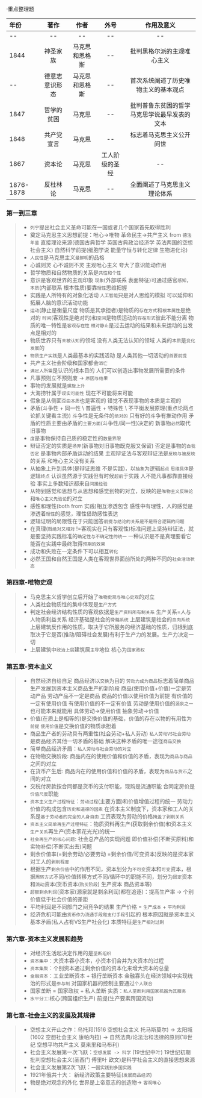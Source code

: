·重点整理题

| 年份 | 著作 | 作者 | 外号 | 作用及意义 |
| :--- | :---: | :---: | :---: | :----: |
| -- | -- | -- | -- | -- |
| 1844 | 神圣家族 | 马克思和恩格斯 | -- | 批判黑格尔派的主观唯心主义 |
| -- | 德意志意识形态 | 马克思和恩格斯 | -- | 首次系统阐述了历史唯物主义的基本观点 |
| 1847 | 哲学的贫困 | 马克思 | -- | 批判普鲁东贫困的哲学 马克思学说最早发表的文本 |
| 1848 | 共产党宣言 | 马克思 | -- | 标志着马克思主义公开问世 |
| 1867 | 资本论 | 马克思 | 工人阶级的圣经 | -- |
| 1876-1878 | 反杜林论 | 马克思 | -- | 全面阐述了马克思主义理论体系 |

### 第一到三章
> - `列宁`提出社会主义革命可能在一国或者几个国家首先取得胜利
> - 奠定马克思主义思想前提：唯心->唯物 革命民主->共产主义 from `德法年鉴` 直接理论来源(德国古典哲学 英国古典政治经济学 英法两国的空想社会主义) 自然科学前提(细胞学说 能量守恒与转化定律 生物进化论)
> - `人民性`是马克思主义`最鲜明`的品格
> - 心诚则灵 心不诚则不灵 主观唯心主义 夸大了意识能动作用
> - 哲学物质和自然物质的关系是`共性和个性`
> - 意识是客观世界的主观印象 `现象`(外部联系 表面特征)可通过感官`感知`，`本质`(内部联系 根本性质)要靠`理性`思维把握
> - 实践是人所特有的对象化活动 `人工智能`只是对人思维的模拟 可以延伸和拓展人脑的意识活动功能
> - `运动`(静止是衡量尺度 物质是其承担者)是物质的`存在方式`和`根本属性`是绝对的 `时间`(客观性是绝对的)和`空间`是物质运动的`存在形式`彼此不能分离 物质的唯一特性是`客观存在性` `相对静止`是过去运动的结果和未来运动的出发点是相对的
> - 物质世界只有`未被认知`的领域 没有人类无法认知的领域 人类的`本质`是`变化发展`的
> - `物质生产实践`是人类最基本的实践活动 是人类其他一切活动的`首要前提`
> - 共产主义社会阶级和国家都会`消亡`
> - `满足人所需`是认识的根本目的 人们可以创造出事物发展所需要的条件
> - 凡事预则立不预则废 -> `原因与结果` 
> - 事物的发展就是`螺旋上升`
> - 大海捞针属于`现实可能性` 现在不可能将来可能
> - 假象是从侧面`歪曲本质`也是客观的 错觉不表现事物的本质是主观的
> - 矛盾(斗争性 + 同一性 \ 普遍性 + 特殊性 \ 不平衡发展原理(重点论两点论抓关键看主流)) 斗争性是无条件的`绝对的` 只有好的斗争有推动作用 矛盾的性质主要由矛盾的`主要方面`(斗争性/同一性)决定的 新事物`必然`取代旧事物
> - `度`是事物保持自己质的稳定性的`数量界限`
> - 辩证否定的实质是`扬弃`(新事物对旧事物既克服又保留) 否定是事物的`自我否定` 是事物内部矛盾运动的结果 主观辩证法与客观辩证法是`反映与被反映`的关系 和唯心主义没有关系
> - 从抽象上升到具体(是辩证思维 不是实践)，以`抽象`为逻辑`起点` `思维具体`是逻辑`终点` 认识虽然源于实践但有时候`超前`于实践 人不能凡事都靠直接经验 事实上多数知识都来自`间接经验`
> - 从物到感觉和思想与从思想和感觉到物的对立，反映的是`唯物主义反映论`和`唯心主义先验论`的对立
> - 感性和理性(both from 实践)相互渗透包含 感性中有理性，人的感觉是渗透着`理性`的感觉，理性借助感性表达
> - 逻辑证明的局限性在于只能回答`前提与结论的关系是不是符合逻辑的问题`
> - 在真理(`既绝对又相对` !=客观实在只有客观性)标准问题上坚持辩证法，就是要坚持实践标准的`确定性与不确定性的统一` 一种认识是不是真理要看它能否在实践中最终取得`预期的效果` 
> - 成功和失败在一定条件下可以相互`转化`
> - 必然王国和自然王国是人类在客观世界面前所处的两种不同的`社会活动状态`

### 第四章-唯物史观
> - 马克思主义哲学创立后开始了`唯物史观与唯心史观`的对立
> - 人类社会物质性的集中体现是`生产方式`
> - 判定社会经济结构性质的客观依据是`生产资料所有制关系` 生产关系=人与人物质利益关系 经济基础是社会的`骨骼系统` 上层建筑是社会的`血肉系统` 上层建筑反作用的性质，取决于它所服务的经济基础的性质，归根到底取决于它是否(推动/阻碍社会发展)有利于生产力的发展。生产力决定一切
> - 上层建筑中`政治上层`建筑居`主导`地位 核心为`国家政权`

### 第五章-资本主义
> - 自然经济自给自足 商品经济以`交换`为目的 `劳动力成为商品`标志着简单商品生产发展到资本主义商品生产的新阶段 商品(使用价值+价值)一定是劳动产品 劳动产品不一定是商品 商品的价值以使用价值为前提 有价值的一定有使用价值 有使用价值的不一定有价值 劳动是使用价值的`源泉之一`也可能本来就能用 具体劳动->使用价值 抽象劳动->价值
> - 价值(在质上是相等的)是交换价值的基础，价值的存在以物的有用性为`前提` `使用价值`是交换价值的物质承担着
> - 商品生产者的劳动具有两重性(社会劳动+私人劳动) `私人劳动VS社会劳动`是商品经济其他一切矛盾的基础 解决这种矛盾的唯一途径`商品交换`
> - 简单商品经济矛盾：`私人劳动与社会劳动的对立`
> - 在物物交换阶段: 商品内在的使用价值和价值的矛盾，表现为`商品与商品`之间的对立
> - 在货币产生后: 商品内在的使用价值和价值的矛盾，表现为`商品与货币`之间的对立
> - 交税付房款按合同都是货币的支付职能，现购是流通职能 合同定房价是`价值尺度`职能
> - `资本主义生产过程特征`：`劳动过程`(主要方面)和价值增值过程的统一 劳动力价值的构成包含`历史和道德的因素` 在资本主义制度下，资本家和工人的关系是`基于劳动者的完全的人身自由` 工资表现为劳动的价格`掩盖了剥削关系`
> - `资本主义简单再生产过程特征`：物质资料再生产(获取剩余价值)和资本主义`生产关系`再生产(资本家花光光)的统一
> - `社会再生产的核心问题`: 社会总产品的实现问题 即价值补偿(不断买原料)和实物补偿(不断买出去)问题
> - 剩余价值率(=剩余劳动/必要劳动 =剩余价值/可变资本)反映的是资本家对工人的`剥削程度`
> - 根据生产`剩余价值`中的作用不同，资本划分为`不可变`资本和`可变`资本，根据`周转方式`不同/价值转移方式不同/循环中的职能不同，划分为`固定`资本和`流动`资本(货币资本(`购买阶段`) 生产资本 商品资本等)
> - `超额剩余利润`(资本家(源泉就是剩余利润)都在追逐)：提高生产率 -> 个别价值低于社会价值的差距 
> - 平均利润是不同部门之间竞争的结果 生产价格 = `生产成本` + `平均利润`
> - 经济危机可能由`货币作为流通手段和支付手段`引起的 根本原因就是资本主义基本矛盾(私人占有VS生产社会化) 本质特征是`生产相对过剩`

### 第六章-资本主义发展和趋势
> - 对经济生活起决定作用的是`垄断组织`
> - `资本集中`：大资本吞小资本，小资本们合并为大资本的过程
> - `资本集聚`：个别资本通过剩余价值的资本化来增大资本的总量
> - `金融资本`：工业垄断资本 + 银行垄断资本 金融寡头在经济领域中实现统治的形式是`参与制` 对国家机器的控制主要通过`个人联合`
> - 国家垄断 = 国家政权 + 私人垄断 实质：`私人垄断利用国家机器为其服务`
> - `水平分工`:核心(跨国组织生产) 前提(生产要素跨国流动)

### 第七章-社会主义的发展及其规律
> - 空想主义开山之作：乌托邦(1516 空想社会主义 托马斯莫尔) -> 太阳城(1602 空想社会主义 康帕内拉) -> 自然法典/论法治和法律的原则(18世纪 空想平均共产主义 莫来里和马布利)
> - 社会主义发展第一次飞跃：`空想发展 -> 科学` (19世纪中叶) 19世纪初期批判空想社会主义(圣西门 傅里叶 欧文)是科学社会主义的直接思想来源
> - 社会主义发展第2次飞跃：`一国实践到多国实践`
> - 1921年俄共十大： 新经济政策主要特征(`发展商品经济`)
> - 物是绝对观念的外化 世界是上帝意志的创造物-> `客观唯心`
> - 
